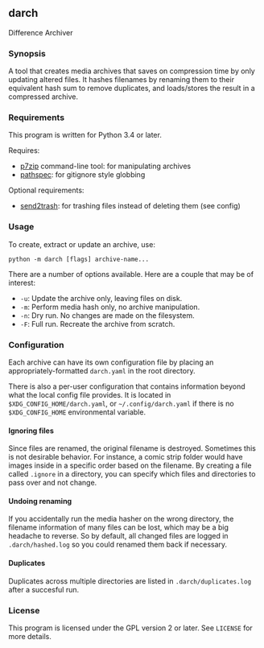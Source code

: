 ## darch
Difference Archiver

### Synopsis
A tool that creates media archives that saves on compression time by only updating altered files. It hashes filenames by renaming them to their equivalent hash sum to remove duplicates, and loads/stores the result in a compressed archive.

### Requirements
This program is written for Python 3.4 or later.

Requires:
* [p7zip](http://p7zip.sourceforge.net/) command-line tool: for manipulating archives
* [pathspec](https://pypi.python.org/pypi/pathspec): for gitignore style globbing

Optional requirements:
* [send2trash](https://pypi.python.org/pypi/Send2Trash): for trashing files instead of deleting them (see config)

### Usage
To create, extract or update an archive, use:
```
python -m darch [flags] archive-name...
```

There are a number of options available. Here are a couple that may be of interest:
* `-u`: Update the archive only, leaving files on disk.
* `-m`: Perform media hash only, no archive manipulation.
* `-n`: Dry run. No changes are made on the filesystem.
* `-F`: Full run. Recreate the archive from scratch.

### Configuration
Each archive can have its own configuration file by placing an appropriately-formatted `darch.yaml` in the root directory.

There is also a per-user configuration that contains information beyond what the local config file provides. It is located in `$XDG_CONFIG_HOME/darch.yaml`, or `~/.config/darch.yaml` if there is no `$XDG_CONFIG_HOME` environmental variable.

#### Ignoring files
Since files are renamed, the original filename is destroyed. Sometimes this is not desirable behavior. For instance, a comic strip folder would have images inside in a specific order based on the filename.
By creating a file called `.ignore` in a directory, you can specify which files and directories to pass over and not change.

#### Undoing renaming
If you accidentally run the media hasher on the wrong directory, the filename information of many files can be lost, which may be a big headache to reverse. So by default, all changed files are logged in `.darch/hashed.log` so you could renamed them back if necessary.

#### Duplicates
Duplicates across multiple directories are listed in `.darch/duplicates.log` after a succesful run.

### License
This program is licensed under the GPL version 2 or later. See `LICENSE` for more details.


